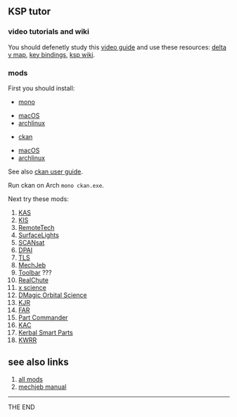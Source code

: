 ## KSP tutor

### video tutorials and wiki

You should defenetly study this [video guide][001] and use these resources:
[delta v map][002], [key bindings][003], [ksp wiki][005].

### mods

First you should install:
* [mono][006]
 - [macOS](https://formulae.brew.sh/formula/mono#default)
 - [archlinux](https://wiki.archlinux.org/title/Mono)
* [ckan][004]
 - [macOS](https://formulae.brew.sh/cask/ckan#default)
 - [archlinux](https://github.com/KSP-CKAN/CKAN/releases)

See also [ckan user guide][007].

Run ckan on Arch `mono ckan.exe`.

Next try these mods:
1. [KAS](https://github.com/ihsoft/KAS)
2. [KIS](https://github.com/ihsoft/KIS)
3. [RemoteTech](https://github.com/RemoteTechnologiesGroup/RemoteTech)
4. [SurfaceLights](https://github.com/ihsoft/SurfaceLights)
5. [SCANsat](https://github.com/S-C-A-N/SCANsat)
6. [DPAI](https://github.com/bfishman/Docking-Port-Alignment-Indicator)
7. [TLS](https://github.com/KSP-RO/TacLifeSupport)
8. [MechJeb](https://github.com/MuMech/MechJeb2)
9. [Toolbar](https://github.com/linuxgurugamer/ksp_toolbar) ???
10. [RealChute](https://github.com/ChrisViral/RealChute)
11. [x science](https://github.com/Flupster/KSP-X-Science)
12. [DMagic Orbital Science](https://github.com/DMagic1/Orbital-Science)
13. [KJR](https://github.com/KSP-RO/Kerbal-Joint-Reinforcement-Continued)
14. [FAR](https://github.com/dkavolis/Ferram-Aerospace-Research)
15. [Part Commander](https://github.com/linuxgurugamer/PartCommander)
16. [KAC](https://triggerau.github.io/KerbalAlarmClock/)
17. [Kerbal Smart Parts](https://github.com/linuxgurugamer/KerbalSmartParts)
18. [KWRR](https://github.com/linuxgurugamer/KWRocketryRedux)

## see also links
1. [all mods](https://wiki.kerbalspaceprogram.com/wiki/List_of_mods)
2. [mechjeb manual](https://github.com/MuMech/MechJeb2/wiki)

---

THE END


[001]: https://www.youtube.com/playlist?list=PLI88YcId4RNkb9pnOUtaup1Kf7ElhIGp2 "my favorite KSP guide"
[002]: https://wiki.kerbalspaceprogram.com/wiki/Cheat_Sheet "delta v map"
[003]: https://wiki.kerbalspaceprogram.com/wiki/Key_bindings "key bindings"
[004]: https://github.com/KSP-CKAN/CKAN "CKAN"
[005]: https://wiki.kerbalspaceprogram.com/wiki/Main_Page "ksp wiki"
[006]: https://www.mono-project.com/ "mono"
[007]: https://github.com/KSP-CKAN/CKAN/wiki/User-guide "CKAN user guide"
